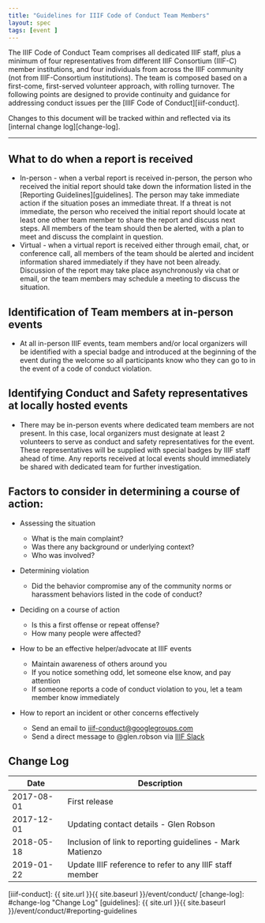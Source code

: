 ```yaml
---
title: "Guidelines for IIIF Code of Conduct Team Members"
layout: spec
tags: [event ]
---
```


The IIIF Code of Conduct Team comprises all dedicated IIIF staff, plus a minimum of four representatives from different IIIF Consortium (IIIF-C) member institutions, and four individuals from across the IIIF community (not from IIIF-Consortium institutions). The team is composed based on a first-come, first-served volunteer approach, with rolling turnover. The following points are designed to provide continuity and guidance for addressing conduct issues per the [IIIF Code of Conduct][iiif-conduct].

Changes to this document will be tracked within and reflected via its [internal change log][change-log].

---

## What to do when a report is received

* In-person - when a verbal report is received in-person, the person who received the initial report should take down the information listed in the [Reporting Guidelines][guidelines]. The person may take immediate action if the situation poses an immediate threat. If a threat is not immediate, the person who received the initial report should locate at least one other team member to share the report and discuss next steps. All members of the team should then be alerted, with a plan to meet and discuss the complaint in question.
* Virtual - when a virtual report is received either through email, chat, or conference call, all members of the team should be alerted and incident information shared immediately if they have not been already. Discussion of the report may take place asynchronously via chat or email, or the team members may schedule a meeting to discuss the situation.

## Identification of Team members at in-person events

* At all in-person IIIF events, team members and/or local organizers will be identified with a special badge and introduced at the beginning of the event during the welcome so all participants know who they can go to in the event of a code of conduct violation.

## Identifying Conduct and Safety representatives at locally hosted events
* There may be in-person events where dedicated team members are not present. In this case, local organizers must designate at least 2 volunteers to serve as conduct and safety representatives for the event. These representatives will be supplied with special badges by IIIF staff ahead of time. Any reports received at local events should immediately be shared with dedicated team for further investigation.

## Factors to consider in determining a course of action:

* Assessing the situation
    * What is the main complaint?
    * Was there any background or underlying context?
    * Who was involved?

* Determining violation
    * Did the behavior compromise any of the community norms or harassment behaviors listed in the code of conduct?

* Deciding on a course of action
    * Is this a first offense or repeat offense?
    * How many people were affected?

* How to be an effective helper/advocate at IIIF events
    * Maintain awareness of others around you
    * If you notice something odd, let someone else know, and pay attention
    * If someone reports a code of conduct violation to you, let a team member know immediately

* How to report an incident or other concerns effectively
    * Send an email to <iiif-conduct@googlegroups.com>
    * Send a direct message to @glen.robson via [IIIF Slack][iiif-slack]

## Change Log

  | Date       | Description                                                         |
  | ---------- | ------------------------------------------------------------------- |
  | 2017-08-01 | First release                                                       |
  | 2017-12-01 | Updating contact details - Glen Robson                              |
  | 2018-05-18 | Inclusion of link to reporting guidelines - Mark Matienzo           |
  | 2019-01-22 | Update IIIF reference to refer to any IIIF staff member             |

[iiif-slack]: https://iiif.slack.com
[iiif-conduct]: {{ site.url }}{{ site.baseurl }}/event/conduct/
[change-log]: #change-log "Change Log"
[guidelines]: {{ site.url }}{{ site.baseurl }}/event/conduct/#reporting-guidelines

